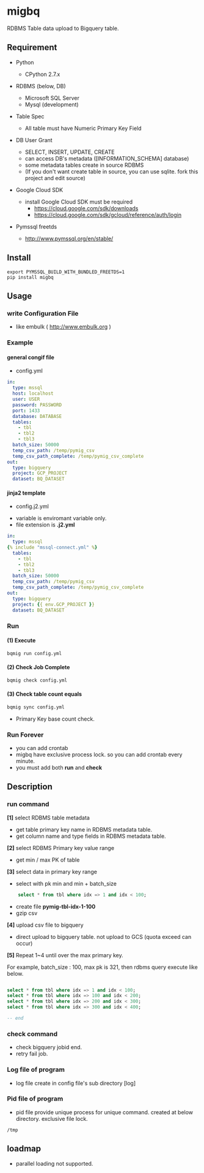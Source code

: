 # migbq 

RDBMS Table data upload to Bigquery table.

## Requirement

* Python
  - CPython 2.7.x

* RDBMS (below, DB)  
  - Microsoft SQL Server
  - Mysql (development)
  
* Table Spec
  - All table must have Numeric Primary Key Field

* DB User Grant
  - SELECT, INSERT, UPDATE, CREATE
  - can access DB's metadata ([INFORMATION_SCHEMA] database) 
  - some metadata tables create in source RDBMS
  - (If you don't want create table in source, you can use sqlite. fork this project and edit source)

* Google Cloud SDK 
  - install Google Cloud SDK must be required 
    - https://cloud.google.com/sdk/downloads
    - https://cloud.google.com/sdk/gcloud/reference/auth/login

* Pymssql freetds
  - http://www.pymssql.org/en/stable/
  
## Install

```
export PYMSSQL_BUILD_WITH_BUNDLED_FREETDS=1
pip install migbq
```

## Usage

### write Configuration File

* like embulk ( http://www.embulk.org ) 

### Example 

#### general congif file
* config.yml 

```yml
in:
  type: mssql
  host: localhost
  user: USER
  password: PASSWORD
  port: 1433
  database: DATABASE
  tables: 
    - tbl
    - tbl2
    - tbl3
  batch_size: 50000
  temp_csv_path: /temp/pymig_csv
  temp_csv_path_complete: /temp/pymig_csv_complete 
out:
  type: bigquery
  project: GCP_PROJECT
  dataset: BQ_DATASET
```

#### jinja2 template 

* config.j2.yml
 - variable is enviromant variable only.
 - file extension is **.j2.yml** 

```yml
in:
  type: mssql
{% include "mssql-connect.yml" %}
  tables: 
    - tbl
    - tbl2
    - tbl3
  batch_size: 50000
  temp_csv_path: /temp/pymig_csv
  temp_csv_path_complete: /temp/pymig_csv_complete 
out:
  type: bigquery
  project: {{ env.GCP_PROJECT }}
  dataset: BQ_DATASET
```


### Run  

#### (1) Execute

```bash
bqmig run config.yml
```

#### (2) Check Job Complete

```bash
bqmig check config.yml
```


#### (3) Check table count equals  

```bash
bqmig sync config.yml
```

* Primary Key base count check. 

### Run Forever 

* you can add crontab 
* migbq have exclusive process lock. so you can add crontab every minute. 
* you must add both **run** and **check**  


## Description

### run command

**[1]** select RDBMS table metadata 
  - get table primary key name in RDBMS metadata table.
  - get column name and type fields in RDBMS metadata table.
   
**[2]** select RDBMS Primary key value range 
  - get min / max PK of table 
  
**[3]** select data in primary key range
  - select with pk min and min + batch_size
  
```sql
	select * from tbl where idx => 1 and idx < 100;
```

  - create file **pymig-tbl-idx-1-100** 
  - gzip csv  

**[4]** upload csv file to bigquery  
  - direct upload to bigquery table. not upload to GCS (quota exceed can occur)
  
**[5]** Repeat 1~4 until over the max primary key. 

For example, batch_size : 100, max pk is 321, then rdbms query execute like below.

```sql

select * from tbl where idx => 1 and idx < 100;
select * from tbl where idx => 100 and idx < 200;
select * from tbl where idx => 200 and idx < 300;
select * from tbl where idx => 300 and idx < 400;

-- end 

```

### check command

* check bigquery jobid end. 
* retry fail job.


### Log file of program

* log file create in config file's sub directory [log]

### Pid file of program

* pid file provide unique process for unique command. created at below directory. exclusive file lock.


```
/tmp
```

## loadmap

* parallel loading not supported.  
